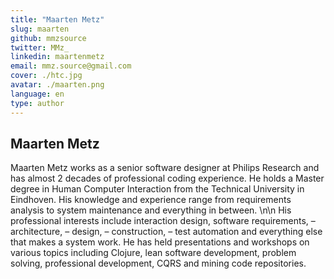 ```yaml
---
title: "Maarten Metz"
slug: maarten
github: mmzsource
twitter: MMz_
linkedin: maartenmetz
email: mmz.source@gmail.com
cover: ./htc.jpg
avatar: ./maarten.png
language: en
type: author
---
```

## Maarten Metz

Maarten Metz works as a senior software designer at Philips Research and has almost 2 decades of professional coding experience. He holds a Master degree in Human Computer Interaction from the Technical University in Eindhoven. His knowledge and experience range from requirements analysis to system maintenance and everything in between. \n\n
His professional interests include interaction design, software requirements, – architecture, – design, – construction, – test automation and everything else that makes a system work. He has held presentations and workshops on various topics including Clojure, lean software development, problem solving, professional development, CQRS and mining code repositories.